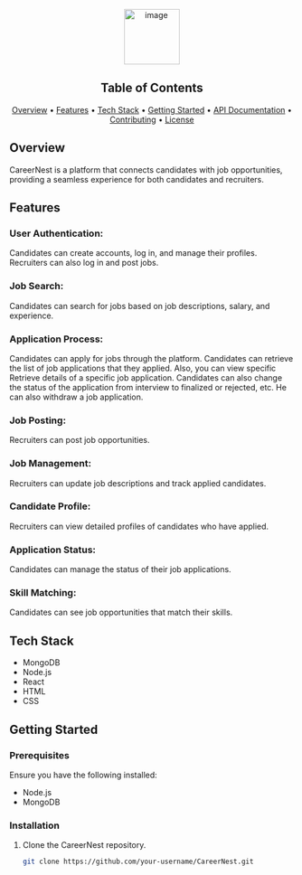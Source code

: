 <p align="center">
 <img width="98" alt="image" src="https://github.com/manalisanjayraut/test/assets/144759989/0c6f6906-b23f-49d1-b964-5a5ca9d53755">

</p>


<h2 align="center">Table of Contents</h2>

<p align="center">
  <a href="#overview">Overview</a> •
  <a href="#features">Features</a> •
  <a href="#tech-stack">Tech Stack</a> •
  <a href="#getting-started">Getting Started</a> •
  <a href="#api-documentation">API Documentation</a> •
  <a href="#contributing">Contributing</a> •
  <a href="#license">License</a>
</p>

## Overview
CareerNest is a platform that connects candidates with job opportunities, providing a seamless experience for both candidates and recruiters.

## Features
### User Authentication:
Candidates can create accounts, log in, and manage their profiles. Recruiters can also log in and post jobs.

### Job Search: 
Candidates can search for jobs based on job descriptions, salary, and experience.

### Application Process: 
Candidates can apply for jobs through the platform. Candidates can retrieve the list of job applications that they applied. 
Also, you can view specific Retrieve details of a specific job application. Candidates can also change the status of the application from interview to finalized or rejected, etc. He can also withdraw a job application.

### Job Posting:
Recruiters can post job opportunities.

### Job Management: 
Recruiters can update job descriptions and track applied candidates.

### Candidate Profile: 
Recruiters can view detailed profiles of candidates who have applied.

### Application Status: 
Candidates can manage the status of their job applications.

### Skill Matching: 
Candidates can see job opportunities that match their skills.

## Tech Stack
- MongoDB
- Node.js
- React
- HTML
- CSS

## Getting Started
### Prerequisites
Ensure you have the following installed:
- Node.js
- MongoDB

### Installation
1. Clone the CareerNest repository.
   ```bash
   git clone https://github.com/your-username/CareerNest.git

